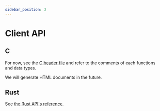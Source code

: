 ```yaml
---
sidebar_position: 2
---
```


# Client API

## C

For now, see the [C header file](https://github.com/SpringQL/SpringQL-client-c/blob/main/springql.h) and refer to the comments of each functions and data types.

We will generate HTML documents in the future.

## Rust

See [the Rust API's reference](https://docs.rs/springql/latest/springql/index.html).
